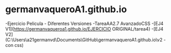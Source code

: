 # germanvaqueroA1.github.io
-Ejercicio Pelicula - Diferentes Versiones
-TareaAA2.7 AvanzadoCSS
-[EJ4 V1](https://germanvaqueroa1.github.io/EJERCICIO ORIGINAL/tarea4)
-[EJ4 V2](C:\Users\a21germanvd\Documents\GitHub\germanvaqueroA1.github.io\v2 -  con css)
